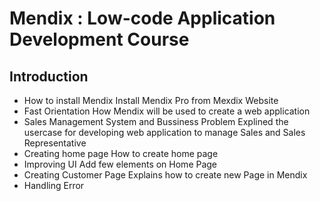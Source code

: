 
# Mendix : Low-code Application Development Course
  
## Introduction
  
  * How to install Mendix
      Install Mendix Pro from Mexdix Website
  * Fast Orientation
    How Mendix will be used to create a web application
  * Sales Management System and Bussiness Problem
    Explined the usercase for developing web application to manage Sales and Sales Representative
  * Creating home page
    How to create home page
  * Improving UI
    Add few elements on Home Page
  * Creating Customer Page
    Explains how to create new Page in Mendix
  * Handling Error
  
